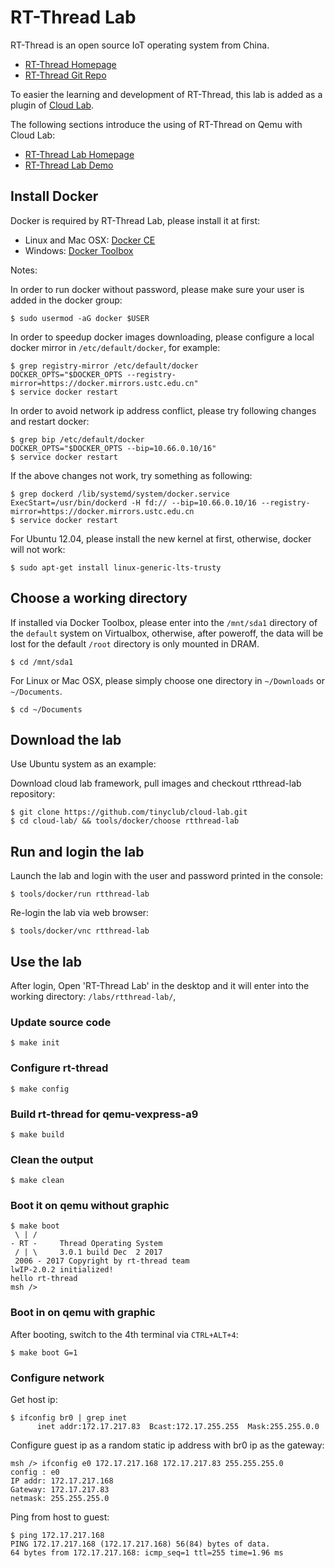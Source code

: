 
# RT-Thread Lab

RT-Thread is an open source IoT operating system from China.

* [RT-Thread Homepage](http://www.rt-thread.org)
* [RT-Thread Git Repo](https://github.com/rt-thread)

To easier the learning and development of RT-Thread, this lab is added as a plugin of [Cloud Lab](http://tinylab.org/cloud-lab).

The following sections introduce the using of RT-Thread on Qemu with Cloud Lab:

* [RT-Thread Lab Homepage](http://tinylab.org/rtthread-lab)
* [RT-Thread Lab Demo](http://showterm.io/3b7829850b0417690ad41)

## Install Docker

Docker is required by RT-Thread Lab, please install it at first:

* Linux and Mac OSX: [Docker CE](https://store.docker.com/search?type=edition&offering=community)
* Windows: [Docker Toolbox](https://www.docker.com/docker-toolbox)

Notes:

In order to run docker without password, please make sure your user is added in the docker group:

    $ sudo usermod -aG docker $USER

In order to speedup docker images downloading, please configure a local docker mirror in `/etc/default/docker`, for example:

    $ grep registry-mirror /etc/default/docker
    DOCKER_OPTS="$DOCKER_OPTS --registry-mirror=https://docker.mirrors.ustc.edu.cn"
    $ service docker restart

In order to avoid network ip address conflict, please try following changes and restart docker:

    $ grep bip /etc/default/docker
    DOCKER_OPTS="$DOCKER_OPTS --bip=10.66.0.10/16"
    $ service docker restart

If the above changes not work, try something as following:

    $ grep dockerd /lib/systemd/system/docker.service
    ExecStart=/usr/bin/dockerd -H fd:// --bip=10.66.0.10/16 --registry-mirror=https://docker.mirrors.ustc.edu.cn
    $ service docker restart

For Ubuntu 12.04, please install the new kernel at first, otherwise, docker will not work:

    $ sudo apt-get install linux-generic-lts-trusty

## Choose a working directory

If installed via Docker Toolbox, please enter into the `/mnt/sda1` directory of the `default` system on Virtualbox, otherwise, after poweroff, the data will be lost for the default `/root` directory is only mounted in DRAM.

    $ cd /mnt/sda1

For Linux or Mac OSX, please simply choose one directory in `~/Downloads` or `~/Documents`.

    $ cd ~/Documents

## Download the lab

Use Ubuntu system as an example:

Download cloud lab framework, pull images and checkout rtthread-lab repository:

    $ git clone https://github.com/tinyclub/cloud-lab.git
    $ cd cloud-lab/ && tools/docker/choose rtthread-lab

## Run and login the lab

Launch the lab and login with the user and password printed in the console:

    $ tools/docker/run rtthread-lab

Re-login the lab via web browser:

    $ tools/docker/vnc rtthread-lab

## Use the lab

After login, Open 'RT-Thread Lab' in the desktop and it will enter into the working directory: `/labs/rtthread-lab/`,

### Update source code

    $ make init

### Configure rt-thread

    $ make config

### Build rt-thread for qemu-vexpress-a9

    $ make build

### Clean the output

    $ make clean

### Boot it on qemu without graphic

    $ make boot
     \ | /
    - RT -     Thread Operating System
     / | \     3.0.1 build Dec  2 2017
     2006 - 2017 Copyright by rt-thread team
    lwIP-2.0.2 initialized!
    hello rt-thread
    msh />

### Boot in on qemu with graphic

After booting, switch to the 4th terminal via `CTRL+ALT+4`:

    $ make boot G=1

### Configure network

Get host ip:

    $ ifconfig br0 | grep inet
          inet addr:172.17.217.83  Bcast:172.17.255.255  Mask:255.255.0.0

Configure guest ip as a random static ip address with br0 ip as the gateway:

    msh /> ifconfig e0 172.17.217.168 172.17.217.83 255.255.255.0
    config : e0
    IP addr: 172.17.217.168
    Gateway: 172.17.217.83
    netmask: 255.255.255.0

Ping from host to guest:

    $ ping 172.17.217.168
    PING 172.17.217.168 (172.17.217.168) 56(84) bytes of data.
    64 bytes from 172.17.217.168: icmp_seq=1 ttl=255 time=1.96 ms
